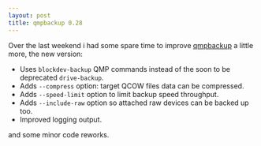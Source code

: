 ```yaml
---
layout: post
title: qmpbackup 0.28
---
```


Over the last weekend i had some spare time to improve
[qmpbackup](https://github.com/abbbi/qmpbackup) a little more, the new version:

 * Uses `blockdev-backup` QMP commands instead of the soon to be deprecated
   `drive-backup`.
 * Adds `--compress` option: target QCOW files data can be compressed.
 * Adds `--speed-limit` option to limit backup speed throughput.
 * Adds `--include-raw` option so attached raw devices can be backed up
 too.
 * Improved logging output.

and some minor code reworks.
